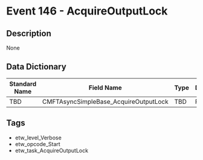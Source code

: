 # Event 146 - AcquireOutputLock

## Description
None

## Data Dictionary
|Standard Name|Field Name|Type|Description|Sample Value|
|---|---|---|---|---|
|TBD|CMFTAsyncSimpleBase_AcquireOutputLock|TBD|Pointer|None|None|

## Tags
* etw_level_Verbose
* etw_opcode_Start
* etw_task_AcquireOutputLock
